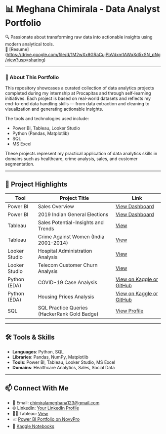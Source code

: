 # 📊 Meghana Chimirala - Data Analyst Portfolio
 
🔍 Passionate about transforming raw data into actionable insights using modern analytical tools.  
📄 [Resume] (https://drive.google.com/file/d/1M2wXx8GRaCujPbVdxm1AWqXd5xSN_pNg/view?usp=sharing)

---

### 📂 About This Portfolio

This repository showcases a curated collection of data analytics projects completed during my internship at Procapitas and through self-learning initiatives. Each project is based on real-world datasets and reflects my end-to-end data handling skills — from data extraction and cleaning to visualization and generating actionable insights.

The tools and technologies used include:
- Power BI, Tableau, Looker Studio
- Python (Pandas, Matplotlib)
- SQL
- MS Excel

These projects represent my practical application of data analytics skills in domains such as healthcare, crime analysis, sales, and customer segmentation.

---

## 🔗 Project Highlights

| Tool           | Project Title                             | Link |
|----------------|--------------------------------------------|------|
| Power BI       | Sales Overview                             | [View Dashboard](https://app.powerbi.com/reportEmbed?reportId=8f0b03b5-cebc-4f18-9a35-a1c635684a2c&autoAuth=true&ctid=f8ca7ea2-7b5f-4f86-8be8-dccc11ffc74e) |
| Power BI       | 2019 Indian General Elections              | [View Dashboard](https://app.powerbi.com/reportEmbed?reportId=07013642-4534-44fb-93b7-71546e46bc15&autoAuth=true&ctid=f8ca7ea2-7b5f-4f86-8be8-dccc11ffc74e) |
| Tableau        | Sales Potential-Insights and Trends        | [View](https://public.tableau.com/views/Sales_Dashboard_1_17209643797920/Sales_Dashboard?:language=en-US&:sid=&:redirect=auth&:display_count=n&:origin=viz_share_link) |
| Tableau        | Crime Against Women (India 2001–2014)      | [View](https://public.tableau.com/views/CrimeAgainstWomen2001-2014India_17265576567280/Dashboard1?:language=en-US&:sid=&:redirect=auth&:display_count=n&:origin=viz_share_link) |
| Looker Studio  | Hospital Administration Analysis           | [View](https://lookerstudio.google.com/s/qMKw4EDMQTI) |
| Looker Studio  | Telecom Customer Churn Analysis            | [View](https://lookerstudio.google.com/s/lHb55YvUQS4) |
| Python (EDA)   | COVID-19 Case Analysis                     | [View on Kaggle or GitHub](https://www.kaggle.com/code/meghanachimirala/covid-19-case-analysis) |
| Python (EDA)   | Housing Prices Analysis                    | [View on Kaggle or GitHub](https://www.kaggle.com/code/meghanachimirala/housing-prices-analysis) |
| SQL            | SQL Practice Queries (HackerRank Gold Badge) | [View Profile](https://www.hackerrank.com/profile/chimiralameghan1) |

---

## 🛠️ Tools & Skills
- **Languages**: Python, SQL
- **Libraries**: Pandas, NumPy, Matplotlib
- **Tools**: Power BI, Tableau, Looker Studio, MS Excel
- **Domains**: Healthcare Analytics, Sales, Social Data

---

## 📫 Connect With Me
- 📧 Email: chimiralameghana123@gmail.com
- 🌐 LinkedIn: [Your LinkedIn Profile](https://www.linkedin.com/in/meghana-chimirala)
- 🧑‍💻 Tableau: [View](https://public.tableau.com/app/profile/chimirala.meghana/vizzes)
- 📈 [Power BI Portfolio on NovyPro](https://my.novypro.com/meghana-chimirala)  
- 🧪 [Kaggle Notebooks](https://www.kaggle.com/meghanachimirala)  
